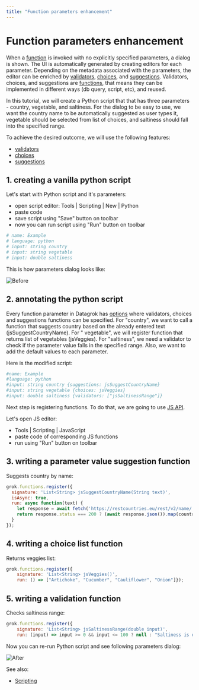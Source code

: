 ```yaml
---
title: "Function parameters enhancement"
---
```

<!-- SUBTITLE: -->

# Function parameters enhancement

When a [function](function.md) is invoked with no explicitly specified parameters, a dialog is shown. The UI is
automatically generated by creating editors for each parameter. Depending on the metadata associated with the
parameters, the editor can be enriched by [validators](../../compute/scripting.md#parameter-validators),
[choices](../../compute/scripting.md#parameter-choices),
and [suggestions](../../compute/scripting.md#parameter-suggestions). Validators, choices, and suggestions
are [functions](function.md), that means they can be implemented in different ways (db query, script, etc), and reused.

In this tutorial, we will create a Python script that that has three parameters - country, vegetable, and saltiness. For
the dialog to be easy to use, we want the country name to be automatically suggested as user types it, vegetable should
be selected from list of choices, and saltiness should fall into the specified range.

To achieve the desired outcome, we will use the following features:

* [validators](../../compute/scripting.md#parameter-validators)
* [choices](../../compute/scripting.md#parameter-choices)
* [suggestions](../../compute/scripting.md#parameter-suggestions)

## 1. creating a vanilla python script

Let's start with Python script and it's parameters:

* open script editor: Tools | Scripting | New | Python
* paste code
* save script using "Save" button on toolbar
* now you can run script using "Run" button on toolbar

```python
# name: Example
# language: python
# input: string country
# input: string vegetable
# input: double saltiness
```

This is how parameters dialog looks like:

![Before](../../uploads/gifs/tutorials/func-params-enhancement-fig-1.gif "Before")

## 2. annotating the python script

Every function parameter in Datagrok has [options](../../compute/scripting.md#options) where validators, choices and
suggestions functions can be specified. For "country", we want to call a function that suggests country based on the
already entered text (jsSuggestCountryName). For "
vegetable", we will register function that returns list of vegetables (jsVeggies). For "saltiness", we need a validator
to check if the parameter value falls in the specified range. Also, we want to add the default values to each parameter.

Here is the modified script:

```python
#name: Example
#language: python
#input: string country {suggestions: jsSuggestCountryName}
#input: string vegetable {choices: jsVeggies}
#input: double saltiness {validators: ["jsSaltinessRange"]}
```

Next step is registering functions. To do that, we are going to use [JS API](../../develop/js-api.md).

Let's open JS editor:

* Tools | Scripting | JavaScript
* paste code of corresponding JS functions
* run using "Run" button on toolbar

## 3. writing a parameter value suggestion function

Suggests country by name:

```javascript
grok.functions.register({
  signature: 'List<String> jsSuggestCountryName(String text)',
  isAsync: true,
  run: async function(text) {
    let response = await fetch('https://restcountries.eu/rest/v2/name/' + text);
    return response.status === 200 ? (await response.json()).map(country => country['name']) : [];
  }
});
```

## 4. writing a choice list function

Returns veggies list:

```javascript
grok.functions.register({
    signature: 'List<String> jsVeggies()',
    run: () => ["Artichoke", "Cucumber", "Cauliflower", "Onion"]});
```

## 5. writing a validation function

Checks saltiness range:

```javascript
grok.functions.register({
    signature: 'List<String> jsSaltinessRange(double input)',
    run: (input) => input >= 0 && input <= 100 ? null : "Saltiness is out of range"});
```

Now you can re-run Python script and see following parameters dialog:

![After](../../uploads/gifs/tutorials/func-params-enhancement-fig-2.gif "After")

See also:

* [Scripting](../../compute/scripting.md)
